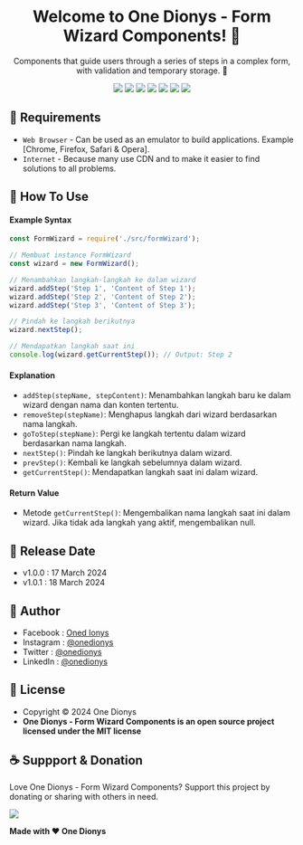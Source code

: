 <h1 align="center">Welcome to One Dionys - Form Wizard Components! 👋 </h1>

<p align="center">Components that guide users through a series of steps in a complex form, with validation and temporary storage. 💖 </p>

<p align="center">
<img src="https://img.shields.io/github/contributors/onedionys/onedionys-form-wizard-components?style=flat-square">
<img src="https://img.shields.io/github/issues/onedionys/onedionys-form-wizard-components?style=flat-square">
<img src="https://img.shields.io/github/stars/onedionys/onedionys-form-wizard-components?style=flat-square"> 
<img src="https://img.shields.io/github/forks/onedionys/onedionys-form-wizard-components?style=flat-square">
<img src="https://img.shields.io/github/last-commit/onedionys/onedionys-form-wizard-components.svg?style=flat-square">
<img src="https://img.shields.io/github/languages/code-size/onedionys/onedionys-form-wizard-components?style=flat-square">
<img src="https://img.shields.io/github/license/onedionys/onedionys-form-wizard-components?style=flat-square">
</p>

## 💾 Requirements

* `Web Browser` - Can be used as an emulator to build applications. Example [Chrome, Firefox, Safari & Opera].
* `Internet` - Because many use CDN and to make it easier to find solutions to all problems.

## 🎯 How To Use

#### Example Syntax

```javascript
const FormWizard = require('./src/formWizard');

// Membuat instance FormWizard
const wizard = new FormWizard();

// Menambahkan langkah-langkah ke dalam wizard
wizard.addStep('Step 1', 'Content of Step 1');
wizard.addStep('Step 2', 'Content of Step 2');
wizard.addStep('Step 3', 'Content of Step 3');

// Pindah ke langkah berikutnya
wizard.nextStep();

// Mendapatkan langkah saat ini
console.log(wizard.getCurrentStep()); // Output: Step 2
```

#### Explanation

* `addStep(stepName, stepContent)`: Menambahkan langkah baru ke dalam wizard dengan nama dan konten tertentu.
* `removeStep(stepName)`: Menghapus langkah dari wizard berdasarkan nama langkah.
* `goToStep(stepName)`: Pergi ke langkah tertentu dalam wizard berdasarkan nama langkah.
* `nextStep()`: Pindah ke langkah berikutnya dalam wizard.
* `prevStep()`: Kembali ke langkah sebelumnya dalam wizard.
* `getCurrentStep()`: Mendapatkan langkah saat ini dalam wizard.

#### Return Value

* Metode `getCurrentStep()`: Mengembalikan nama langkah saat ini dalam wizard. Jika tidak ada langkah yang aktif, mengembalikan null.

## 📆 Release Date

* v1.0.0 : 17 March 2024
* v1.0.1 : 18 March 2024

## 🧑 Author

* Facebook : <a href="https://www.facebook.com/theonedionys"> Oned Ionys</a>
* Instagram : <a href="https://www.instagram.com/onedionys/"> @onedionys</a>
* Twitter : <a href="https://twitter.com/onedionys"> @onedionys</a>
* LinkedIn :  <a href="https://www.linkedin.com/in/onedionys/"> @onedionys</a>

## 📝 License

* Copyright © 2024 One Dionys
* **One Dionys - Form Wizard Components is an open source project licensed under the MIT license**

## ☕️ Suppport & Donation

Love One Dionys - Form Wizard Components? Support this project by donating or sharing with others in need.

<a href="https://www.buymeacoffee.com/onedionys"><img src="https://img.shields.io/badge/Buy_Me_A_Coffee-FFDD00?style=for-the-badge&logo=buy-me-a-coffee&logoColor=black"/> </a>

**Made with ❤️ One Dionys**
